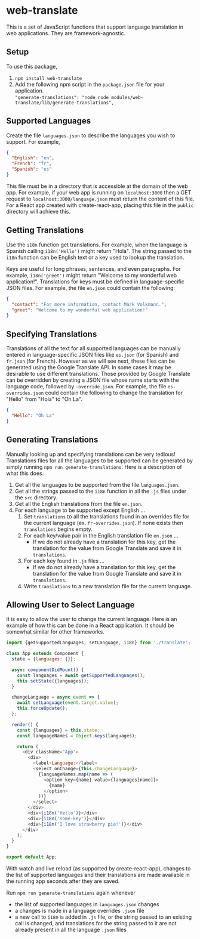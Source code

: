 # web-translate

This is a set of JavaScript functions that support
language translation in web applications.
They are framework-agnostic.

## Setup

To use this package,

1. `npm install web-translate`
2. Add the following npm script in the `package.json` file for your application.\
   `"generate-translations": "node node_modules/web-translate/lib/generate-translations",`

## Supported Languages

Create the file `languages.json` to describe the languages you wish to support.
For example,

```json
{
  "English": "en",
  "French": "fr",
  "Spanish": "es"
}
```

This file must be in a directory that is accessible at the domain of the web app.
For example, if your web app is running on `localhost:3000`
then a GET request to `localhost:3000/language.json`
must return the content of this file.
For a React app created with create-react-app,
placing this file in the `public` directory will achieve this.

## Getting Translations

Use the `i18n` function get translations.
For example, when the language is Spanish
calling `i18n('Hello')` might return "Hola".
The string passed to the `i18n` function can be
English text or a key used to lookup the translation.

Keys are useful for long phrases, sentences, and even paragraphs.
For example, `i18n('greet')` might return
"Welcome to my wonderful web application!".
Translations for keys must be defined in language-specific JSON files.
For example, the file `en.json` could contain the following:

```json
{
  "contact": "For more information, contact Mark Volkmann.",
  "greet": "Welcome to my wonderful web application!"
}
```

## Specifying Translations

Translations of all the text for all supported languages
can be manually entered in language-specific JSON files
like `es.json` (for Spanish) and `fr.json` (for French).
However as we will see next, these files can be generated
using the Google Translate API.
In some cases it may be desirable to use different translations.
Those provided by Google Translate can be overridden by
creating a JSON file whose name starts with the language code,
followed by `-override.json`.
For example, the file `es-overrides.json` could contain
the following to change the translation for "Hello"
from "Hola" to "Oh La".

```json
{
  "Hello": "Oh La"
}
```

## Generating Translations

Manually looking up and specifying translations can be very tedious!
Translations files for all the languages to be supported
can be generated by simply running `npm run generate-translations`.
Here is a description of what this does.

1. Get all the languages to be supported from the file `languages.json`.
2. Get all the strings passed to the `i18n` function
   in all the `.js` files under the `src` directory.
3. Get all the English translations from the file `en.json`.
4. For each language to be supported except English ...
   1. Set `translations` to all the translations found
      in an overrides file for the current language
      (ex. `fr-overrides.json`).
      If none exists then `translations` begins empty.
   2. For each key/value pair in the English translation file `en.json` ...
      - If we do not already have a translation for this key,
        get the translation for the value from Google Translate
        and save it in `translations`.
   3. For each key found in `.js` files ...
      - If we do not already have a translation for this key,
        get the translation for the value from Google Translate
        and save it in `translations`.
   4. Write `translations` to a new translation file for the current language.

## Allowing User to Select Language

It is easy to allow the user to change the current language.
Here is an example of how this can be done in a React application.
It should be somewhat similar for other frameworks.

```js
import {getSupportedLanguages, setLanguage, i18n} from './translate';

class App extends Component {
  state = {languages: {}};

  async componentDidMount() {
    const languages = await getSupportedLanguages();
    this.setState({languages});
  }

  changeLanguage = async event => {
    await setLanguage(event.target.value);
    this.forceUpdate();
  };

  render() {
    const {languages} = this.state;
    const languageNames = Object.keys(languages);

    return (
      <div className="App">
        <div>
          <label>Language:</label>
          <select onChange={this.changeLanguage}>
            {languageNames.map(name => (
              <option key={name} value={languages[name]}>
                {name}
              </option>
            ))}
          </select>
        </div>
        <div>{i18n('Hello')}</div>
        <div>{i18n('some-key')}</div>
        <div>{i18n('I love strawberry pie!')}</div>
      </div>
    );
  }
}

export default App;
```

With watch and live reload (as supported by create-react-app),
changes to the list of supported languages and their translations
are made available in the running app seconds after they are saved.

Run `npm run generate-translations` again whenever

- the list of supported languages in `languages.json` changes
- a changes is made in a language overrides `.json` file
- a new call to `i18n` is added in `.js` file,
  or the string passed to an existing call is changed,
  and translations for the string passed to it
  are not already present in all the language `.json` files
